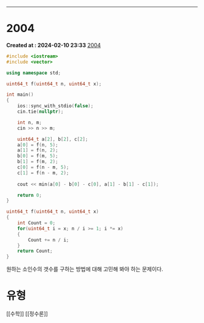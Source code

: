 ---
# 2004 
**Created at : 2024-02-10 23:33**
[2004](https://www.acmicpc.net/problem/2004)

```cpp
#include <iostream>
#include <vector>

using namespace std;

uint64_t f(uint64_t n, uint64_t x);

int main()
{
    ios::sync_with_stdio(false);
    cin.tie(nullptr);

    int n, m;
    cin >> n >> m;

    uint64_t a[2], b[2], c[2];
    a[0] = f(n, 5);
    a[1] = f(n, 2);
    b[0] = f(m, 5);
    b[1] = f(m, 2);
    c[0] = f(n - m, 5);
    c[1] = f(n - m, 2);
    
    cout << min(a[0] - b[0] - c[0], a[1] - b[1] - c[1]);

    return 0;
}

uint64_t f(uint64_t n, uint64_t x)
{
    int Count = 0;
    for(uint64_t i = x; n / i >= 1; i *= x)
    {
        Count += n / i;
    }
    return Count;
}

```

원하는 소인수의 갯수를 구하는 방법에 대해 고민해 봐야 하는 문제이다.

# 유형
[[수학]]
[[정수론]]
